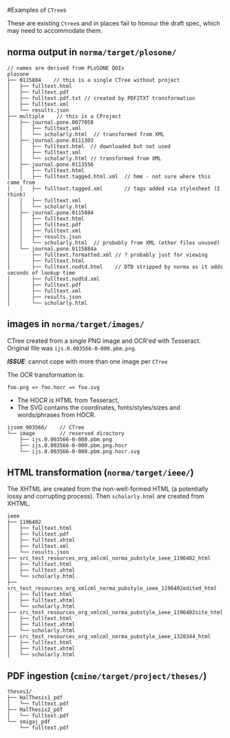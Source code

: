 #Examples of `CTree`s

These are existing `Ctree`s and in places fail to honour the draft spec, which may need to accommodate them.

## norma output in `norma/target/plosone/`

```
// names are derived from PLoSONE DOIs
plosone
├── 0115884    // this is a single CTree without project
│   ├── fulltext.html
│   ├── fulltext.pdf
│   ├── fulltext.pdf.txt // created by PDF2TXT transformation
│   ├── fulltext.xml
│   └── results.json
├── multiple    // this is a CProject
│   ├── journal.pone.0077058
│   │   ├── fulltext.xml
│   │   └── scholarly.html  // transformed from XML
│   ├── journal.pone.0111303
│   │   ├── fulltext.html  // downloaded but not used
│   │   ├── fulltext.xml
│   │   └── scholarly.html // transformed from XML 
│   ├── journal.pone.0113556
│   │   ├── fulltext.html
│   │   ├── fulltext.tagged.html.xml  // hmm - not sure where this came from
│   │   ├── fulltext.tagged.xml       // tags added via stylesheet (I think)
│   │   ├── fulltext.xml
│   │   └── scholarly.html
│   ├── journal.pone.0115884
│   │   ├── fulltext.html
│   │   ├── fulltext.pdf
│   │   ├── fulltext.xml
│   │   ├── results.json
│   │   └── scholarly.html  // probably from XML (other files unused)
│   └── journal.pone.0115884a
│       ├── fulltext.formatted.xml // ? probably just for viewing
│       ├── fulltext.html
│       ├── fulltext.nodtd.html    // DTD stripped by norma as it adds seconds of lookup time
│       ├── fulltext.nodtd.xml
│       ├── fulltext.pdf
│       ├── fulltext.xml
│       ├── results.json
│       └── scholarly.html
```

## images in `norma/target/images/`

CTree created from a single PNG image and OCR'ed with Tesseract. Original file was `ijs.0.003566-0-000.pbm.png`. 

***ISSUE***: cannot cope with more than one image per `CTree`

The OCR transformation is:
```
foo.png => foo.hocr => foo.svg
```

 * The HOCR is HTML from Tesseract, 
 * The SVG contains the coordinates, fonts/styles/sizes and words/phrases from HOCR.

```
ijsem_003566/    // CTree
└── image        // reserved directory
    ├── ijs.0.003566-0-000.pbm.png
    ├── ijs.0.003566-0-000.pbm.png.hocr
    └── ijs.0.003566-0-000.pbm.png.hocr.svg

```

## HTML transformation (`norma/target/ieee/`)

The XHTML are created from the non-well-formed HTML (a potentially lossy and corrupting process). Then
`scholarly.html` are created from XHTML.
```
ieee
├── 1196402
│   ├── fulltext.html
│   ├── fulltext.pdf
│   ├── fulltext.xhtml
│   ├── fulltext.xml
│   └── results.json
├── src_test_resources_org_xmlcml_norma_pubstyle_ieee_1196402_html
│   ├── fulltext.html
│   ├── fulltext.xhtml
│   └── scholarly.html
├── src_test_resources_org_xmlcml_norma_pubstyle_ieee_1196402edited_html
│   ├── fulltext.html
│   ├── fulltext.xhtml
│   └── scholarly.html
├── src_test_resources_org_xmlcml_norma_pubstyle_ieee_1196402site_html
│   ├── fulltext.html
│   ├── fulltext.xhtml
│   └── scholarly.html
├── src_test_resources_org_xmlcml_norma_pubstyle_ieee_1320344_html
│   ├── fulltext.html
│   ├── fulltext.xhtml
│   └── scholarly.html
```

## PDF ingestion (`cmine/target/project/theses/`)

```
theses1/
├── HalThesis1_pdf
│   └── fulltext.pdf
├── HalThesis2_pdf
│   └── fulltext.pdf
└── smigaj_pdf
    └── fulltext.pdf
```

